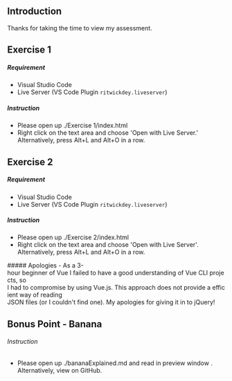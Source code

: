 Introduction
---
Thanks for taking the time to view my assessment.

Exercise 1
---

##### Requirement
- Visual Studio Code
- Live Server (VS Code Plugin `ritwickdey.liveserver`)

##### Instruction
- Please open up ./Exercise 1/index.html
- Right click on the text area and choose 'Open with Live Server.'  
Alternatively, press Alt+L and Alt+O in a row.

Exercise 2
---

##### Requirement
- Visual Studio Code
- Live Server (VS Code Plugin `ritwickdey.liveserver`)

##### Instruction
- Please open up ./Exercise 2/index.html
- Right click on the text area and choose 'Open with Live Server'.  
Alternatively, press Alt+L and Alt+O in a row.

##### Apologies
- As a 3-hour beginner of Vue I failed to have a good understanding of Vue CLI projects, so
I had to compromise by using Vue.js. This approach does not provide a efficient way of reading
JSON files (or I couldn't find one). My apologies for giving it in to jQuery!

Bonus Point - Banana
---
###### Instruction
- Please open up ./bananaExplained.md and read in preview window  .
Alternatively, view on GitHub.

